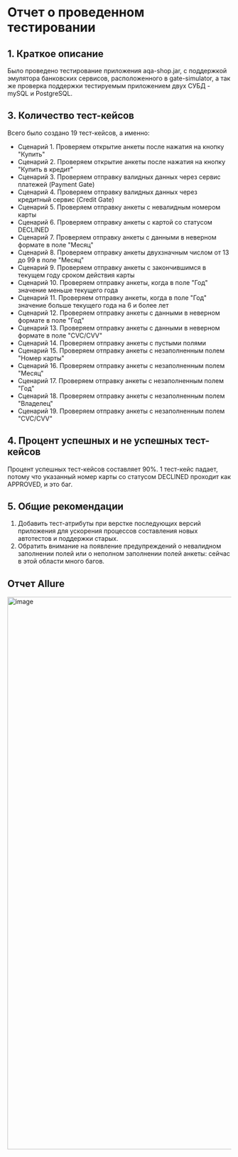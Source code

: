 # Отчет о проведенном тестировании

## 1. Краткое описание

Было проведено тестирование приложения aqa-shop.jar, с поддержкой эмулятора банковских сервисов, расположенного в gate-simulator, а так же проверка поддержки тестируемым приложением двух СУБД - mySQL и PostgreSQL.

## 3. Количество тест-кейсов

Всего было создано 19 тест-кейсов, а именно:

- Сценарий 1. Проверяем открытие анкеты после нажатия на кнопку "Купить"
- Сценарий 2. Проверяем открытие анкеты после нажатия на кнопку "Купить в кредит"
- Сценарий 3. Проверяем отправку валидных данных через сервис платежей (Payment Gate)
- Сценарий 4. Проверяем отправку валидных данных через кредитный сервис (Credit Gate)
- Сценарий 5. Проверяем отправку анкеты с невалидным номером карты
- Сценарий 6. Проверяем отправку анкеты с картой со статусом DECLINED
- Сценарий 7. Проверяем отправку анкеты с данными в неверном формате в поле "Месяц"
- Сценарий 8. Проверяем отправку анкеты двухзначным числом от 13 до 99 в поле "Месяц"
- Сценарий 9. Проверяем отправку анкеты с закончившимся в текущем году сроком действия карты
- Сценарий 10. Проверяем отправку анкеты, когда в поле "Год" значение меньше текущего года
- Сценарий 11. Проверяем отправку анкеты, когда в поле "Год" значение больше текущего года на 6 и более лет
- Сценарий 12. Проверяем отправку анкеты с данными в неверном формате в поле "Год"
- Сценарий 13. Проверяем отправку анкеты с данными в неверном формате в поле "CVC/CVV"
- Сценарий 14. Проверяем отправку анкеты с пустыми полями
- Сценарий 15. Проверяем отправку анкеты с незаполненным полем "Номер карты"
- Сценарий 16. Проверяем отправку анкеты с незаполненным полем "Месяц"
- Сценарий 17. Проверяем отправку анкеты с незаполненным полем "Год"
- Сценарий 18. Проверяем отправку анкеты с незаполненным полем "Владелец"
- Сценарий 19. Проверяем отправку анкеты с незаполненным полем "CVC/CVV"

## 4. Процент успешных и не успешных тест-кейсов

Процент успешных тест-кейсов составляет 90%.
1 тест-кейс падает, потому что указанный номер карты со статусом DECLINED проходит как APPROVED, и это баг.

## 5. Общие рекомендации

1. Добавить тест-атрибуты при верстке последующих версий приложения для ускорения процессов составления новых автотестов и поддержки старых.
2. Обратить внимание на появление предупреждений о невалидном заполнении полей или о неполном заполнении полей анкеты: сейчас в этой области много багов.

## Отчет Allure
<img width="1244" alt="image" src="https://github.com/alekanic/Diploma/assets/127054802/ed37c9bc-d253-4b7c-b623-433347290ad6">

